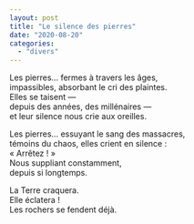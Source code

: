 ```yaml
---
layout: post
title: "Le silence des pierres"
date: "2020-08-20"
categories:
  - "divers"
---
```


Les pierres… fermes à travers les âges,  
impassibles, absorbant le cri des plaintes.  
Elles se taisent —  
depuis des années, des millénaires —  
et leur silence nous crie aux oreilles.  

Les pierres… essuyant le sang des massacres,  
témoins du chaos, elles crient en silence :  
« Arrêtez ! »  
Nous suppliant constamment,  
depuis si longtemps.  

La Terre craquera.  
Elle éclatera !  
Les rochers se fendent déjà.  
